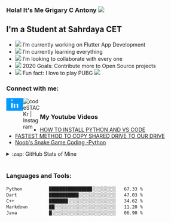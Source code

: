 ### Hola! It's Me Grigary C Antony <img src="https://media.giphy.com/media/hvRJCLFzcasrR4ia7z/giphy.gif" width="25px">

## I'm a Student at Sahrdaya CET

- <img src="https://media.giphy.com/media/SsTQdt4iK9UezN178v/giphy.gif" width="35px">  I’m currently working on Flutter App Development
- <img src="https://media.giphy.com/media/gFK6scW91lwIA6vRXD/giphy.gif" width="25px">  I’m currently learning everything 
- <img src="https://media.giphy.com/media/Y00c0w6xxtLn067SUi/giphy.gif" width="35px">  I’m looking to collaborate with every one 
- <img src="https://media.giphy.com/media/QTlmH8hEoVoi83mdJC/giphy.gif" width="35px">  2020 Goals: Contribute more to Open Source projects 
- <img src="https://media.giphy.com/media/3ohc19SFUdIJ0YQcLe/giphy.gif" width="35px">  Fun fact: I love to play PUBG <img src="https://media.giphy.com/media/dphDDCpGfzJPq/giphy.gif" width="35px">

### Connect with me:

[<img align="left" alt="codeSTACKr | LinkedIn" width="45px" src="https://github.com/Grigary-C-Antony/Grigary-C-Antony/blob/master/assets/deb46f02a59e3b3a2aa58fac16290d63.gif" />][linkedin]
[<img align="left" alt="codeSTACKr | Instagram" width="45px" src="https://media.giphy.com/media/nbQhrNzt8tSqaKwhRt/giphy.gif" />][instagram]
<br />

### My Youtube Videos

<!-- YOUTUBE:START -->
- [HOW TO INSTALL PYTHON AND VS CODE](https://www.youtube.com/watch?v=P17SRDwVbkA)
- [FASTEST METHOD TO COPY SHARED DRIVE TO OUR DRIVE](https://www.youtube.com/watch?v=qkTE5Lp0ETk)
- [Noob's Snake Game Coding -Python](https://www.youtube.com/watch?v=ByO2nQRAds4)
<!-- YOUTUBE:END -->
<details>
  <summary>:zap: GitHub Stats of Mine </summary>
  <img align = "left" alt ="My GitHub Stats" src="https://github-readme-stats-plum-eight.vercel.app/api?username=Grigary-C-Antony&show_icons=true&hide_border=true"/>
</details>
<br />

### Languages and Tools:


```text
Python          ████████████████░░░░░░░░░   67.33 % 
Dart            ███████████░░░░░░░░░░░░░░   47.03 % 
C++             ███████░░░░░░░░░░░░░░░░░░   34.62 % 
Markdown        ██░░░░░░░░░░░░░░░░░░░░░░░   11.20 % 
Java            █░░░░░░░░░░░░░░░░░░░░░░░░   06.90 %
```



<br />
<br />


[instagram]: https://instagram.com/grigary_dracorig
[linkedin]: https://www.linkedin.com/in/grigary-c-antony
